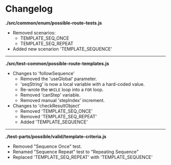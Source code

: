 # Changelog

**./src/common/enum/possible-route-tests.js**
* Removed scenarios:
	* TEMPLATE_SEQ_ONCE
	* TEMPLATE_SEQ_REPEAT
* Added new scenarion 'TEMPLATE_SEQUENCE'

---

**./src/test-common/possible-route-templates.js**
* Changes to 'followSequence'
	* Removed the 'useGlobal' parameter.
	* 'seqString' is now a local variable with a hard-coded value.
	* Re-wrote the `WHILE` loop into a `FOR` loop.
	* Removed 'canStep' variable.
	* Removed manual 'stepIndex' increment.
* Changes to 'checkResultObject'
	* Removed 'TEMPLATE_SEQ_ONCE'
	* Removed 'TEMPLATE_SEQ_REPEAT'
	* Added 'TEMPLATE_SEQUENCE'

---

**./test-parts/possible/valid/template-criteria.js**
* Removed "Sequence Once" test.
* Renamed "Sequence Repeat" test to "Repeating Sequence"
* Replaced 'TEMPLATE_SEQ_REPEAT' with 'TEMPLATE_SEQUENCE'